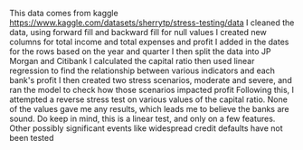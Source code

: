 This data comes from kaggle https://www.kaggle.com/datasets/sherrytp/stress-testing/data
I cleaned the data, using forward fill and backward fill for null values
I created new columns for total income and total expenses and profit
I added in the dates for the rows based on the year and quarter
I then split the data into JP Morgan and Citibank
I calculated the capital ratio then used linear regression to find the relationship between various indicators and each bank's profit
I then created two stress scenarios, moderate and severe, and ran the model to check how those scenarios impacted profit
Following this, I attempted a reverse stress test on various values of the capital ratio. None of the values gave me any results, which leads me to believe the banks are sound.
Do keep in mind, this is a linear test, and only on a few features. Other possibly significant events like widespread credit defaults have not been tested

